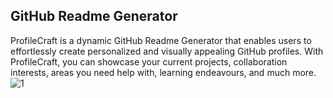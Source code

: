 ##  GitHub Readme Generator

ProfileCraft is a dynamic GitHub Readme Generator that enables users to effortlessly create personalized and visually appealing GitHub profiles. With ProfileCraft, you can showcase your current projects, collaboration interests, areas you need help with, learning endeavours, and much more.
![1](https://github.com/Edgar-Mendonca/ProfileCraft/assets/67676399/9795f5ba-e417-498d-8233-3410b4852a55)

